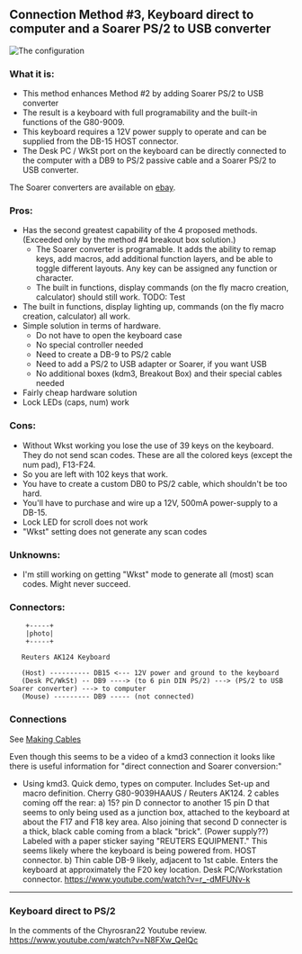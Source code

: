 ## Connection Method #3, Keyboard direct to computer and a Soarer PS/2 to USB converter

![The configuration](../master/images/Cherry%20G80-9009%20Direct+Soarer.png "Direct+Soarer connect diagram")

### What it is:

* This method enhances Method #2 by adding Soarer PS/2 to USB converter
* The result is a keyboard with full programability and the built-in functions of the G80-9009.
* This keyboard requires a 12V power supply to operate and can be supplied from
the DB-15 HOST connector.
* The Desk PC / WkSt port on the keyboard can be directly connected to the
computer with a DB9 to PS/2 passive cable and a Soarer PS/2 to USB converter.

The Soarer converters are available on 
[ebay](http://www.ebay.com/itm/NEW-PS-2-to-USB-Soarers-Converter-Adapter-Remapping-Macros-NKRO-Support-/282575686221).

### Pros:
* Has the second greatest capability of the 4 proposed methods. (Exceeded only
by the method #4 breakout box solution.)
    - The Soarer converter is programable. It adds the ability to remap keys,
    add macros, add additional function layers, and be able to toggle different
    layouts. Any key can be assigned any function or character.
    - The built in functions, display commands (on the fly macro creation,
    calculator) should still work. TODO: Test
* The built in functions, display lighting up, commands (on the fly macro creation,
calculator) all work. 
* Simple solution in terms of hardware. 
    - Do not have to open the keyboard case
    - No special controller needed
    - Need to create a DB-9 to PS/2 cable
    - Need to add a PS/2 to USB adapter or Soarer, if you want USB
    - No additional boxes (kdm3, Breakout Box) and their special cables needed
* Fairly cheap hardware solution
* Lock LEDs (caps, num) work

### Cons:

* Without Wkst working you lose the use of 39 keys on the keyboard. They do not send scan
codes. These are all the colored keys (except the num pad), F13-F24.
* So you are left with 102 keys that work.
* You have to create a custom DB0 to PS/2 cable, which shouldn't be too hard.
* You'll have to purchase and wire up a 12V, 500mA power-supply to a DB-15.
* Lock LED for scroll does not work
* "Wkst" setting does not generate any scan codes

### Unknowns:

* I'm still working on getting "Wkst" mode to generate all (most) scan codes. Might never succeed.

### Connectors:

```
    +-----+
    |photo|
    +-----+
```
            
```
   Reuters AK124 Keyboard
   
   (Host) ---------- DB15 <--- 12V power and ground to the keyboard
   (Desk PC/WkSt) -- DB9 ----> (to 6 pin DIN PS/2) ---> (PS/2 to USB Soarer converter) ---> to computer
   (Mouse) --------- DB9 ----- (not connected)
```
### Connections

See [Making Cables](../master/making-cables.md "Cable making instructions")

Even though this seems to be a video of a kmd3 connection it looks like
there is useful information for "direct connection and Soarer conversion:"

* Using kmd3. Quick demo, types on computer. Includes Set-up and macro definition. 
Cherry G80-9039HAAUS / Reuters AK124. 2 cables coming off the rear: 
    a) 15? pin D connector to another 15 pin D that seems to only being used as
    a junction box, attached to the keyboard at about the F17 and F18 key area.
    Also joining that second D connecter is a thick, black cable coming from a
    black "brick". (Power supply??) Labeled with a paper sticker saying "REUTERS
    EQUIPMENT." This seems likely where the keyboard is being powered from.
    HOST connector.
    b) Thin cable DB-9 likely, adjacent to 1st cable. Enters the keyboard at approximately
    the F20 key location. Desk PC/Workstation connector.
    https://www.youtube.com/watch?v=r_-dMFUNv-k

---
### Keyboard direct to PS/2

In the comments of the Chyrosran22 Youtube review. https://www.youtube.com/watch?v=N8FXw_QelQc

